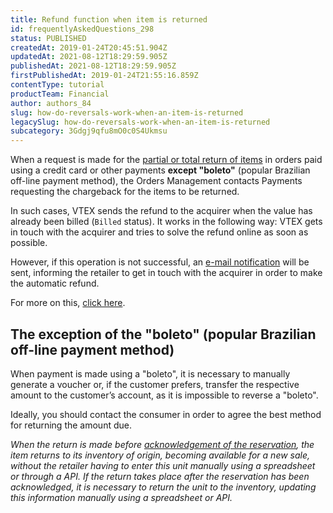 ```yaml
---
title: Refund function when item is returned
id: frequentlyAskedQuestions_298
status: PUBLISHED
createdAt: 2019-01-24T20:45:51.904Z
updatedAt: 2021-08-12T18:29:59.905Z
publishedAt: 2021-08-12T18:29:59.905Z
firstPublishedAt: 2019-01-24T21:55:16.859Z
contentType: tutorial
productTeam: Financial
author: authors_84
slug: how-do-reversals-work-when-an-item-is-returned
legacySlug: how-do-reversals-work-when-an-item-is-returned
subcategory: 3Gdgj9qfu8mO0c0S4Ukmsu
---
```


When a request is made for the [partial or total return of items](/en/tutorial/returning-order-items) in orders paid using a credit card or other payments **except "boleto"** (popular Brazilian off-line payment method), the Orders Management contacts Payments requesting the chargeback for the items to be returned.

In such cases, VTEX sends the refund to the acquirer when the value has already been billed (`Billed` status). It works in the following way: VTEX gets in touch with the acquirer and tries to solve the refund online as soon as possible.

However, if this operation is not successful, an [e-mail notification](/en/tutorial/how-to-configure-notifications/) will be sent, informing the retailer to get in touch with the acquirer in order to make the automatic refund.

For more on this, [click here](/en/faq/why-was-my-cancelled-order-charged-in-the-client-invoice).

## The exception of the "boleto" (popular Brazilian off-line payment method)

When payment is made using a "boleto", it is necessary to manually generate a voucher or, if the customer prefers, transfer the respective amount to the customer’s account, as it is impossible to reverse a "boleto". 

Ideally, you should contact the consumer in order to agree the best method for returning the amount due.

_When the return is made before [acknowledgement of the reservation](/en/tutorial/how-does-reservation-work), the item returns to its inventory of origin, becoming available for a new sale, without the retailer having to enter this unit manually using a spreadsheet or through a API. If the return takes place after the reservation has been acknowledged, it is necessary to return the unit to the inventory, updating this information manually using a spreadsheet or API._
